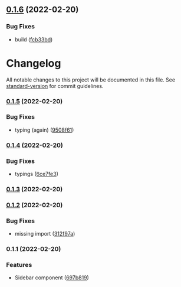 ## [0.1.6](https://github.com/mdornseif/fluentui-hooks/compare/v0.1.5...v0.1.6) (2022-02-20)


### Bug Fixes

* build ([fcb33bd](https://github.com/mdornseif/fluentui-hooks/commit/fcb33bdf85c0ea01b35dbd85531f06209efbf2e5))

# Changelog

All notable changes to this project will be documented in this file. See [standard-version](https://github.com/conventional-changelog/standard-version) for commit guidelines.

### [0.1.5](https://github.com/mdornseif/fluentui-hooks/compare/v0.1.4...v0.1.5) (2022-02-20)


### Bug Fixes

* typing (again) ([9508f61](https://github.com/mdornseif/fluentui-hooks/commit/9508f6148be8cf0adc4653d92b623f1226dfe0ed))

### [0.1.4](https://github.com/mdornseif/fluentui-hooks/compare/v0.1.3...v0.1.4) (2022-02-20)


### Bug Fixes

* typings ([6ce7fe3](https://github.com/mdornseif/fluentui-hooks/commit/6ce7fe3b42b8f410a9bc87b1a372352a1e65519b))

### [0.1.3](https://github.com/mdornseif/fluentui-hooks/compare/v0.1.2...v0.1.3) (2022-02-20)

### [0.1.2](https://github.com/mdornseif/fluentui-hooks/compare/v0.1.1...v0.1.2) (2022-02-20)


### Bug Fixes

* missing import ([312f97a](https://github.com/mdornseif/fluentui-hooks/commit/312f97a50506dd5216c272eb61bb81913acf717d))

### 0.1.1 (2022-02-20)


### Features

* Sidebar component ([697b819](https://github.com/mdornseif/fluentui-hooks/commit/697b819755bc1ada3cddb1894f78c75cb3eb40dd))

